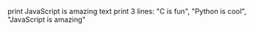 print JavaScript is amazing text
print 3 lines: "C is fun", "Python is cool", "JavaScript is amazing"

